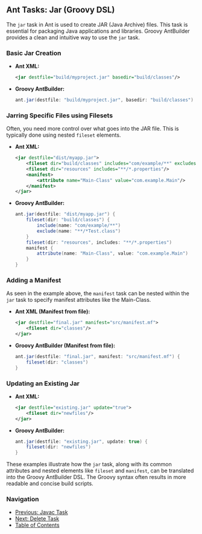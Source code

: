 ## Ant Tasks: Jar (Groovy DSL)

The `jar` task in Ant is used to create JAR (Java Archive) files. This task is essential for packaging Java applications and libraries. Groovy AntBuilder provides a clean and intuitive way to use the `jar` task.

### Basic Jar Creation

*   **Ant XML:**
    ```xml
    <jar destfile="build/myproject.jar" basedir="build/classes"/>
    ```
*   **Groovy AntBuilder:**
    ```groovy
    ant.jar(destfile: "build/myproject.jar", basedir: "build/classes")
    ```

### Jarring Specific Files using Filesets

Often, you need more control over what goes into the JAR file. This is typically done using nested `fileset` elements.

*   **Ant XML:**
    ```xml
    <jar destfile="dist/myapp.jar">
        <fileset dir="build/classes" includes="com/example/**" excludes="**/*Test.class"/>
        <fileset dir="resources" includes="**/*.properties"/>
        <manifest>
            <attribute name="Main-Class" value="com.example.Main"/>
        </manifest>
    </jar>
    ```
*   **Groovy AntBuilder:**
    ```groovy
    ant.jar(destfile: "dist/myapp.jar") {
        fileset(dir: "build/classes") {
            include(name: "com/example/**")
            exclude(name: "**/*Test.class")
        }
        fileset(dir: "resources", includes: "**/*.properties")
        manifest {
            attribute(name: "Main-Class", value: "com.example.Main")
        }
    }
    ```

### Adding a Manifest

As seen in the example above, the `manifest` task can be nested within the `jar` task to specify manifest attributes like the Main-Class.

*   **Ant XML (Manifest from file):**
    ```xml
    <jar destfile="final.jar" manifest="src/manifest.mf">
        <fileset dir="classes"/>
    </jar>
    ```
*   **Groovy AntBuilder (Manifest from file):**
    ```groovy
    ant.jar(destfile: "final.jar", manifest: "src/manifest.mf") {
        fileset(dir: "classes")
    }
    ```

### Updating an Existing Jar

*   **Ant XML:**
    ```xml
    <jar destfile="existing.jar" update="true">
        <fileset dir="newfiles"/>
    </jar>
    ```
*   **Groovy AntBuilder:**
    ```groovy
    ant.jar(destfile: "existing.jar", update: true) {
        fileset(dir: "newfiles")
    }
    ```

These examples illustrate how the `jar` task, along with its common attributes and nested elements like `fileset` and `manifest`, can be translated into the Groovy AntBuilder DSL. The Groovy syntax often results in more readable and concise build scripts.

### Navigation

*   [Previous: Javac Task](06-Ant_Tasks_Javac_Groovy.md)
*   [Next: Delete Task](08-Ant_Tasks_Delete_Groovy.md)
*   [Table of Contents](00-Introduction_Groovy_Ant_Manual.md)
